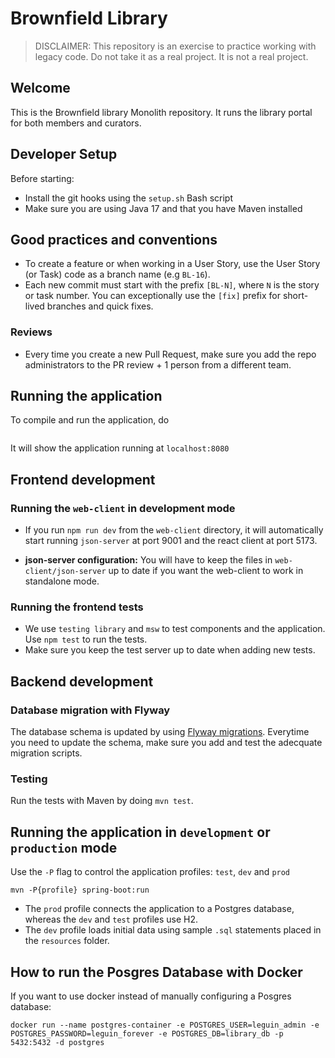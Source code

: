 # Brownfield Library

> DISCLAIMER: This repository is an exercise to practice working with legacy code. Do not take it as a real project. It is not a real project.

## Welcome

This is the Brownfield library Monolith repository. It runs the library portal for both members and curators.

## Developer Setup

Before starting:
- Install the git hooks using the `setup.sh` Bash script
- Make sure you are using Java 17 and that you have Maven installed

## Good practices and conventions

- To create a feature or when working in a User Story, use the User Story (or Task) code as a branch name (e.g `BL-16`).
- Each new commit must start with the prefix `[BL-N]`, where `N` is the story or task number. You can exceptionally use the `[fix]` prefix for short-lived branches and quick fixes.

### Reviews
- Every time you create a new Pull Request, make sure you add the repo administrators to the PR review + 1 person from a different team.

## Running the application

To compile and run the application, do

```

```

It will show the application running at `localhost:8080`

## Frontend development

### Running the `web-client` in development mode

- If you run `npm run dev` from the `web-client` directory, it will automatically start running `json-server` at port 9001 and the react client at port 5173. 

- **json-server configuration:** You will have to keep the files in `web-client/json-server` up to date if you want the web-client to work in standalone mode.

### Running the frontend tests

- We use `testing library` and `msw` to test components and the application. Use `npm test` to run the tests.
- Make sure you keep the test server up to date when adding new tests.

## Backend development

### Database migration with Flyway

The database schema is updated by using [Flyway migrations](https://docs.spring.io/spring-boot/docs/2.0.0.M5/reference/html/howto-database-initialization.html#howto-execute-flyway-database-migrations-on-startup). Everytime you need to update the schema, make sure you add and test the adecquate migration scripts.

### Testing

Run the tests with Maven by doing `mvn test`.

## Running the application in `development` or `production` mode

Use the `-P` flag to control the application profiles: `test`, `dev` and `prod`

```
mvn -P{profile} spring-boot:run
```

- The `prod` profile connects the application to a Postgres database, whereas the `dev` and `test` profiles use H2.
- The `dev` profile loads initial data using sample `.sql` statements placed in the `resources` folder.
  

## How to run the Posgres Database with Docker

If you want to use docker instead of manually configuring a Posgres database:

```
docker run --name postgres-container -e POSTGRES_USER=leguin_admin -e POSTGRES_PASSWORD=leguin_forever -e POSTGRES_DB=library_db -p 5432:5432 -d postgres
```
